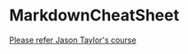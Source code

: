 # MarkdownCheatSheet

[Please refer Jason Taylor's course](https://www.udemy.com/course/markdown/ "lesson")
